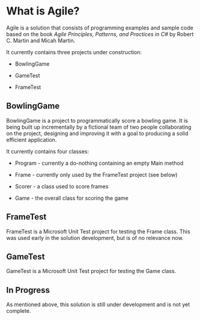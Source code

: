 # What is Agile?

Agile is a solution that consists of programming examples and sample code based on the book
_Agile Principles, Patterns, and Practices in C#_ by Robert C. Martin and Micah Martin.

It currently contains three projects under construction:

*  BowlingGame

*  GameTest

*  FrameTest

## BowlingGame

BowlingGame is a project to programmatically score a bowling game.  It is being built up
incrementally by a fictional team of two people collaborating on the project, designing and
improving it with a goal to producing a solid efficient application.

It currently contains four classes:

* Program - currently a do-nothing containing an empty Main method

* Frame - currently only used by the FrameTest project (see below)

* Scorer - a class used to score frames

* Game - the overall class for scoring the game

## FrameTest

FrameTest is a Microsoft Unit Test project for testing the Frame class.  This was used early
in the solution development, but is of no relevance now.

## GameTest

GameTest is a Microsoft Unit Test project for testing the Game class.

## In Progress

As mentioned above, this solution is still under development and is not yet complete.

